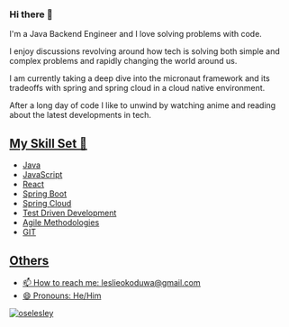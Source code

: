 ### Hi there 👋




I'm a Java Backend Engineer and I love solving problems with code.

I enjoy discussions revolving around how tech is solving both simple and complex problems and rapidly changing the world around us.

I am currently taking a deep dive into the micronaut framework and its tradeoffs with spring and spring cloud in a cloud native environment.

After a long day of code I like to unwind by watching anime and reading about the latest developments in tech.

## <u>My Skill Set 🔭<u>
  
* Java
* JavaScript
* React
* Spring Boot
* Spring Cloud
* Test Driven Development
* Agile Methodologies
* GIT

## <u>Others<u>
* 📫 How to reach me: leslieokoduwa@gmail.com
* 😄 Pronouns: He/Him




<p align="left" marginTop="10px"> <img src="https://komarev.com/ghpvc/?username=ifeanyiotiwa-hub&label=Profile%20views&color=ce9927&style=flat" alt="oselesley" /> </p>

<!--
**oselesley/oselesley** is a ✨ _special_ ✨ repository because its `README.md` (this file) appears on your GitHub profile.

Here are some ideas to get you started:

- 🔭 I’m currently working on 
- 🌱 I’m currently learning ...
- 👯 I’m looking to collaborate on ...
- 🤔 I’m looking for help with ...
- 💬 Ask me about ...
- 📫 How to reach me: ...
- 😄 Pronouns: ...
- ⚡ Fun fact: ...
-->





<!--
**ifeanyiotiwa-hub/ifeanyiotiwa-hub** is a ✨ _special_ ✨ repository because its `README.md` (this file) appears on your GitHub profile.

Here are some ideas to get you started:

- 🔭 I’m currently working on ...
- 🌱 I’m currently learning ...
- 👯 I’m looking to collaborate on ...
- 🤔 I’m looking for help with ...
- 💬 Ask me about ...
- 📫 How to reach me: ...
- 😄 Pronouns: ...
- ⚡ Fun fact: ...
-->
